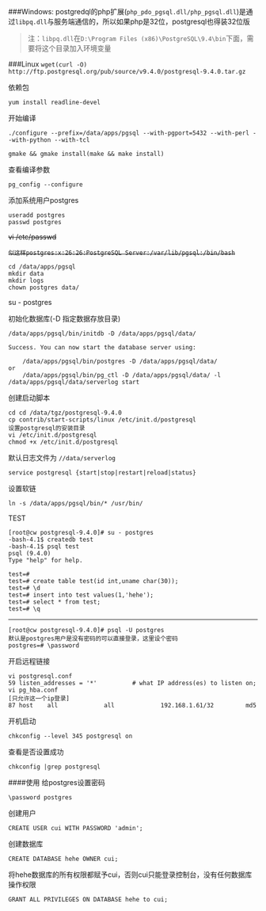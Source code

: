 ###Windows:
postgredql的php扩展(`php_pdo_pgsql.dll/php_pgsql.dll`)是通过`libpq.dll`与服务端通信的，所以如果php是32位，postgresql也得装32位版

> 注：`libpq.dll`在`D:\Program Files (x86)\PostgreSQL\9.4\bin`下面，需要将这个目录加入环境变量

###Linux
`wget(curl -O) http://ftp.postgresql.org/pub/source/v9.4.0/postgresql-9.4.0.tar.gz`

依赖包

`yum install readline-devel`

开始编译

`./configure --prefix=/data/apps/pgsql --with-pgport=5432 --with-perl --with-python --with-tcl`

`gmake && gmake install(make && make install)`

查看编译参数

`pg_config --configure`

添加系统用户postgres

	useradd postgres
	passwd postgres

<del>vi /etc/passwd</del>

<del>`似这样postgres:x:26:26:PostgreSQL Server:/var/lib/pgsql:/bin/bash`</del>


	cd /data/apps/pgsql
	mkdir data
	mkdir logs
	chown postgres data/
	
su - postgres

初始化数据库(-D 指定数据存放目录)

`/data/apps/pgsql/bin/initdb -D /data/apps/pgsql/data/`
	
	Success. You can now start the database server using:
	
	    /data/apps/pgsql/bin/postgres -D /data/apps/pgsql/data/
	or
	    /data/apps/pgsql/bin/pg_ctl -D /data/apps/pgsql/data/ -l /data/apps/pgsql/data/serverlog start

创建启动脚本

	cd cd /data/tgz/postgresql-9.4.0
	cp contrib/start-scripts/linux /etc/init.d/postgresql
	设置postgresql的安装目录
	vi /etc/init.d/postgresql
	chmod +x /etc/init.d/postgresql

默认日志文件为 `//data/serverlog`

`service postgresql {start|stop|restart|reload|status}`

设置软链

`ln -s /data/apps/pgsql/bin/* /usr/bin/`

TEST

	[root@cw postgresql-9.4.0]# su - postgres
	-bash-4.1$ createdb test
	-bash-4.1$ psql test
	psql (9.4.0)
	Type "help" for help.
	
	test=# 
	test=# create table test(id int,uname char(30));
	test=# \d
	test=# insert into test values(1,'hehe');
	test=# select * from test;
	test=# \q

---------------

	[root@cw postgresql-9.4.0]# psql -U postgres
	默认是postgres用户是没有密码的可以直接登录，这里设个密码
	postgres=# \password

开启远程链接

	vi postgresql.conf
	59 listen_addresses = '*'          # what IP address(es) to listen on;
	vi pg_hba.conf
	[只允许这一个ip登录]
	87 host    all             all             192.168.1.61/32         md5

开机启动

`chkconfig --level 345 postgresql on`

查看是否设置成功

`chkconfig |grep postgresql`

####使用
给postgres设置密码

`\password postgres`

创建用户

`CREATE USER cui WITH PASSWORD 'admin';`

创建数据库

`CREATE DATABASE hehe OWNER cui;`


将hehe数据库的所有权限都赋予cui，否则cui只能登录控制台，没有任何数据库操作权限

`GRANT ALL PRIVILEGES ON DATABASE hehe to cui;`